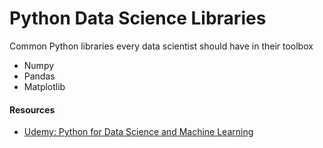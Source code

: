# Python Data Science Libraries
Common Python libraries every data scientist should have in their toolbox

- Numpy
- Pandas
- Matplotlib

#### Resources
- [Udemy: Python for Data Science and Machine Learning](https://www.udemy.com/python-for-data-science-and-machine-learning-bootcamp/learn/v4/content)
